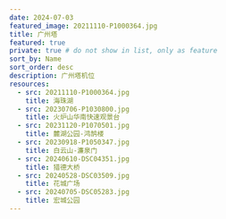 ```yaml
---
date: 2024-07-03
featured_image: 20211110-P1000364.jpg
title: 广州塔
featured: true
private: true # do not show in list, only as feature
sort_by: Name
sort_order: desc
description: 广州塔机位
resources:
  - src: 20211110-P1000364.jpg
    title: 海珠湖
  - src: 20230706-P1030800.jpg
    title: 火炉山华南快速观景台
  - src: 20231120-P1070501.jpg
    title: 麓湖公园-鸿鹄楼
  - src: 20230918-P1050347.jpg
    title: 白云山-濂泉门
  - src: 20240610-DSC04351.jpg
    title: 猎德大桥
  - src: 20240528-DSC03509.jpg
    title: 花城广场
  - src: 20240705-DSC05283.jpg
    title: 宏城公园
---
```

